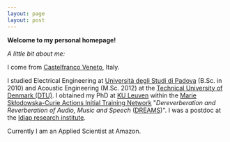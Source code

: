 ```yaml
---
layout: page
layout: post
---
```


**Welcome to my personal homepage!**

_A little bit about me:_

I come from [Castelfranco Veneto](http://en.wikipedia.org/wiki/Castelfranco_Veneto), Italy.

I studied Electrical Engineering at [Università degli Studi di Padova](http://www.unipd.it) (B.Sc. in 2010)
and Acoustic Engineering (M.Sc. 2012) at the [Technical University of Denmark (DTU)](http://www.dtu.dk).
I obtained my PhD at [KU Leuven](http://www.kuleuven.be) within the [Marie Skłodowska-Curie Actions Initial Training Network](http://ec.europa.eu/research/mariecurieactions/)
"_Dereverberation and Reverberation of Audio, Music and Speech_
([DREAMS](http://www.dreams-itn.eu/))". I was a postdoc at the [Idiap research institute](https://www.idiap.ch/en).

Currently I am an Applied Scientist at Amazon.
